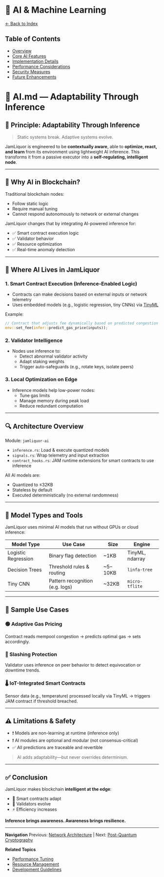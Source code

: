 # 🧪 AI & Machine Learning

[← Back to Index](./index.md)

## Table of Contents
- [Overview](#overview)
- [Core AI Features](#core-ai-features)
- [Implementation Details](#implementation-details)
- [Performance Considerations](#performance-considerations)
- [Security Measures](#security-measures)
- [Future Enhancements](#future-enhancements)

# 🤖 AI.md — Adaptability Through Inference

## 🔁 Principle: Adaptability Through Inference

> Static systems break. Adaptive systems evolve.

JamLiquor is engineered to be **contextually aware**, able to **optimize, react, and learn** from its environment using lightweight AI inference. This transforms it from a passive executor into a **self-regulating, intelligent node**.

---

## 🧠 Why AI in Blockchain?
Traditional blockchain nodes:
- Follow static logic
- Require manual tuning
- Cannot respond autonomously to network or external changes

JamLiquor changes that by integrating AI-powered inference for:
- ✅ Smart contract execution logic
- ✅ Validator behavior
- ✅ Resource optimization
- ✅ Real-time anomaly detection

---

## 🧩 Where AI Lives in JamLiquor

### 1. **Smart Contract Execution (Inference-Enabled Logic)**
- Contracts can make decisions based on external inputs or network telemetry
- Uses embedded models (e.g., logistic regression, tiny CNNs) via [TinyML](https://www.tinyml.org/)

Example:
```rust
// Contract that adjusts fee dynamically based on predicted congestion
env::set_fee(infer::predict_gas_price(inputs));
```

### 2. **Validator Intelligence**
- Nodes use inference to:
  - Detect abnormal validator activity
  - Adapt staking weights
  - Trigger auto-safeguards (e.g., rotate keys, isolate peers)

### 3. **Local Optimization on Edge**
- Inference models help low-power nodes:
  - Tune gas limits
  - Manage memory during peak load
  - Reduce redundant computation

---

## 🔍 Architecture Overview

Module: `jamliquor-ai`
- `inference.rs`: Load & execute quantized models
- `signals.rs`: Wrap telemetry and input extraction
- `contract_hooks.rs`: JAM runtime extensions for smart contracts to use inference

All AI models are:
- Quantized to ≤32KB
- Stateless by default
- Executed deterministically (no external randomness)

---

## 🔬 Model Types and Tools
JamLiquor uses minimal AI models that run without GPUs or cloud inference:

| Model Type | Use Case                          | Size     | Engine         |
|------------|-----------------------------------|----------|----------------|
| Logistic Regression | Binary flag detection               | ~1KB     | TinyML, ndarray |
| Decision Trees       | Threshold rules & routing           | ~5–10KB | `linfa-tree`     |
| Tiny CNN             | Pattern recognition (e.g. logs)     | ~32KB    | `micro-tflite`   |

---

## 🔄 Sample Use Cases

### 🟢 Adaptive Gas Pricing
Contract reads mempool congestion → predicts optimal gas → sets accordingly.

### 🔐 Slashing Protection
Validator uses inference on peer behavior to detect equivocation or downtime trends.

### 🌡 IoT-Integrated Smart Contracts
Sensor data (e.g., temperature) processed locally via TinyML → triggers JAM contract if threshold breached.

---

## ⚠️ Limitations & Safety
- ❗ Models are non-learning at runtime (inference only)
- ❗ AI modules are optional and modular (not consensus-critical)
- ✅ All predictions are traceable and revertible

> AI adds adaptability—but never overrides determinism.

---

## ✅ Conclusion
JamLiquor makes blockchain **intelligent at the edge**:
- 🔄 Smart contracts adapt
- 🧠 Validators evolve
- ⚡ Efficiency increases

**Inference brings awareness. Awareness brings resilience.**

---

**Navigation**
Previous: [Network Architecture](./NETWORK.md) | Next: [Post-Quantum Cryptography](./PQC.md)

**Related Topics**
- [Performance Tuning](./NETWORK.md#performance-tuning)
- [Resource Management](./NETWORK.md#resource-management)
- [Development Guidelines](./CLEANROOM.md#-development-setup)
